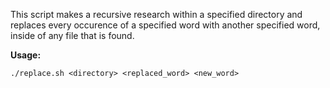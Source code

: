 This script makes a recursive research within a specified directory and replaces every occurence of a specified word with another specified word, inside of any file that is found.

**Usage:**

``./replace.sh <directory> <replaced_word> <new_word>``
